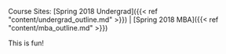 



Course Sites: [Spring 2018 Undergrad]({{< ref "content/undergrad_outline.md" >}}) | [Spring 2018 MBA]({{< ref "content/mba_outline.md" >}})



This is fun!
